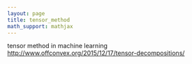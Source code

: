 ```yaml
---
layout: page
title: tensor_method
math_support: mathjax
---
```



tensor method in machine learning
http://www.offconvex.org/2015/12/17/tensor-decompositions/


